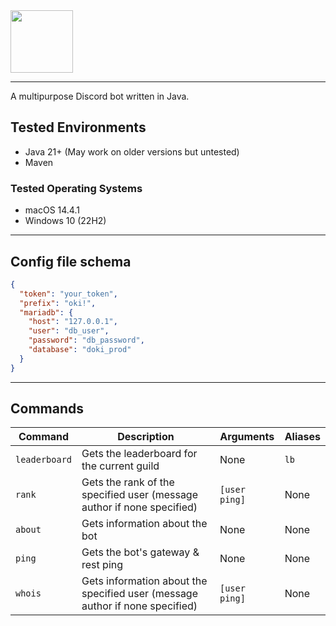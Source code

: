 <img src="https://git.frzn.dev/fwoppydwisk/doki/raw/branch/master/assets/logo.svg" alt="" height="100"/>
<hr>
A multipurpose Discord bot written in Java.

## Tested Environments
- Java 21+ (May work on older versions but untested)
- Maven

### Tested Operating Systems
- macOS 14.4.1
- Windows 10 (22H2)

---

## Config file schema
```json
{
  "token": "your_token",
  "prefix": "oki!",
  "mariadb": {
    "host": "127.0.0.1",
    "user": "db_user",
    "password": "db_password",
    "database": "doki_prod"
  }
}
```

---

## Commands

| Command       | Description                                                                  | Arguments     | Aliases |
|---------------|------------------------------------------------------------------------------|---------------|---------|
| `leaderboard` | Gets the leaderboard for the current guild                                   | None          | `lb`    |
| `rank`        | Gets the rank of the specified user (message author if none specified)       | `[user ping]` | None    |
| `about`       | Gets information about the bot                                               | None          | None    |
| `ping`        | Gets the bot's gateway & rest ping                                           | None          | None    |
| `whois`       | Gets information about the specified user (message author if none specified) | `[user ping]` | None    |